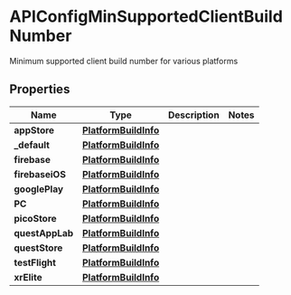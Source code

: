 

# APIConfigMinSupportedClientBuildNumber

Minimum supported client build number for various platforms

## Properties

| Name | Type | Description | Notes |
|------------ | ------------- | ------------- | -------------|
|**appStore** | [**PlatformBuildInfo**](PlatformBuildInfo.md) |  |  |
|**_default** | [**PlatformBuildInfo**](PlatformBuildInfo.md) |  |  |
|**firebase** | [**PlatformBuildInfo**](PlatformBuildInfo.md) |  |  |
|**firebaseiOS** | [**PlatformBuildInfo**](PlatformBuildInfo.md) |  |  |
|**googlePlay** | [**PlatformBuildInfo**](PlatformBuildInfo.md) |  |  |
|**PC** | [**PlatformBuildInfo**](PlatformBuildInfo.md) |  |  |
|**picoStore** | [**PlatformBuildInfo**](PlatformBuildInfo.md) |  |  |
|**questAppLab** | [**PlatformBuildInfo**](PlatformBuildInfo.md) |  |  |
|**questStore** | [**PlatformBuildInfo**](PlatformBuildInfo.md) |  |  |
|**testFlight** | [**PlatformBuildInfo**](PlatformBuildInfo.md) |  |  |
|**xrElite** | [**PlatformBuildInfo**](PlatformBuildInfo.md) |  |  |




